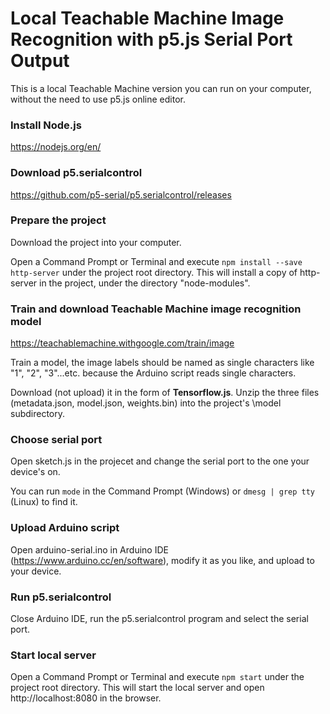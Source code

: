 # Local Teachable Machine Image Recognition with p5.js Serial Port Output

This is a local Teachable Machine version you can run on your computer, without the need to use p5.js online editor.

### Install Node.js

https://nodejs.org/en/

### Download p5.serialcontrol

https://github.com/p5-serial/p5.serialcontrol/releases

### Prepare the project

Download the project into your computer.

Open a Command Prompt or Terminal and execute ```npm install --save http-server``` under the project root directory. This will install a copy of http-server in the project, under the directory "node-modules".

### Train and download Teachable Machine image recognition model

https://teachablemachine.withgoogle.com/train/image

Train a model, the image labels should be named as single characters like "1", "2", "3"...etc. because the Arduino script reads single characters.

Download (not upload) it in the form of **Tensorflow.js**. Unzip the three files (metadata.json, model.json, weights.bin) into the project's \model subdirectory.

### Choose serial port

Open sketch.js in the projecet and change the serial port to the one your device's on.

You can run ```mode``` in the Command Prompt (Windows) or ```dmesg | grep tty``` (Linux) to find it.

### Upload Arduino script

Open arduino-serial.ino in Arduino IDE (https://www.arduino.cc/en/software), modify it as you like, and upload to your device.

### Run p5.serialcontrol

Close Arduino IDE, run the p5.serialcontrol program and select the serial port.

### Start local server

Open a Command Prompt or Terminal and execute ```npm start``` under the project root directory. This will start the local server and open http://localhost:8080 in the browser.
